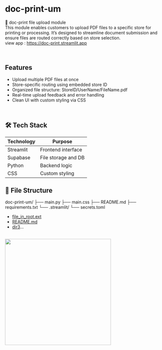 # doc-print-um

📄 doc-print file upload module <br>
This module enables customers to upload PDF files to a specific store for printing or processing. It’s designed to streamline document submission and ensure files are routed correctly based on store selection. <br>
view app : https://doc-print.streamlit.app

<br>

## Features
- Upload multiple PDF files at once
- Store-specific routing using embedded store ID
- Organized file structure: StoreID/UserName/FileName.pdf
- Real-time upload feedback and error handling
- Clean UI with custom styling via CSS

<br>

## 🛠️ Tech Stack
| Technology  | Purpose                |
|-------------|------------------------|
| Streamlit   | Frontend interface     |
| Supabase    | File storage and DB    |
| Python      | Backend logic          |
| CSS         | Custom styling         |



## 📁 File Structure 
doc-print-um/
├── main.py
├── main.css
├── README.md
├── requirements.txt
└── .streamlit/
    └── secrets.toml


* [file_in_root.ext](./file_in_root.ext)
* [README.md](./README.md)
* [dir3](./dir3)...

<br>
<img src="https://i.ibb.co/1YG3gfxX/Screenshot-20250712-104827-Chrome.jpg" width="350">
<br>
